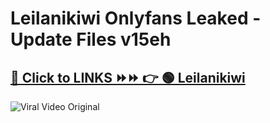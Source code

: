 
 # Leilanikiwi Onlyfans Leaked - Update Files v15eh

## <h2><a href="https://clipsfans.com/Leilanikiwi&ref=git">🔗 Click to LINKS ⏩⏩ 👉 🟢 Leilanikiwi </a></h2>

<a href="https://clipsfans.com/Leilanikiwi&ref=git" rel="nofollow" data-target="animated-image.originalLink"><img src="https://i.ibb.co.com/xMMVF88/686577567.gif" alt="Viral Video Original" style="max-width: 100%; display: inline-block;" data-target="animated-image.originalImage"></a>


